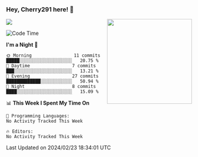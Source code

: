 ### Hey, Cherry291 here! 👋

![](https://metrics.lecoq.io/cherry291?template=classic&config.timezone=Asia%2FShanghai)
<img align='right' src="https://media.giphy.com/media/M9gbBd9nbDrOTu1Mqx/giphy.gif" width="230">
<!-- ![](https://github-readme-stats-ouuan.vercel.app/api?username=cherry291&theme=dark&show_icons=true) -->

<!--START_SECTION:waka-->
![Code Time](http://img.shields.io/badge/Code%20Time-191%20hrs%2052%20mins-blue)

**I'm a Night 🦉** 

```text
🌞 Morning                11 commits          █████░░░░░░░░░░░░░░░░░░░░   20.75 % 
🌆 Daytime                7 commits           ███░░░░░░░░░░░░░░░░░░░░░░   13.21 % 
🌃 Evening                27 commits          █████████████░░░░░░░░░░░░   50.94 % 
🌙 Night                  8 commits           ████░░░░░░░░░░░░░░░░░░░░░   15.09 % 
```


📊 **This Week I Spent My Time On** 

```text
💬 Programming Languages: 
No Activity Tracked This Week

🔥 Editors: 
No Activity Tracked This Week
```


 Last Updated on 2024/02/23 18:34:01 UTC
<!--END_SECTION:waka-->

<!--
**Cherry291/cherry291** is a ✨ _special_ ✨ repository because its `README.md` (this file) appears on your GitHub profile.

Here are some ideas to get you started:

- 🔭 I’m currently working on ...
- 🌱 I’m currently learning ...
- 👯 I’m looking to collaborate on ...
- 🤔 I’m looking for help with ...
- 💬 Ask me about ...
- 📫 How to reach me: ...
- 😄 Pronouns: ...
- ⚡ Fun fact: ...
-->
